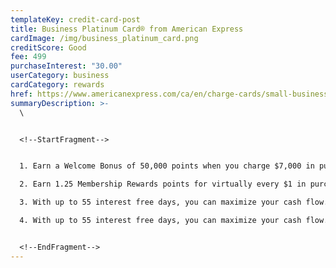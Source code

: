 ```yaml
---
templateKey: credit-card-post
title: Business Platinum Card® from American Express
cardImage: /img/business_platinum_card.png
creditScore: Good
fee: 499
purchaseInterest: "30.00"
userCategory: business
cardCategory: rewards
href: https://www.americanexpress.com/ca/en/charge-cards/small-business-platinum-card/
summaryDescription: >-
  \


  <!--StartFragment-->


  1. Earn a Welcome Bonus of 50,000 points when you charge $7,000 in purchases to your Card in your first three months of Cardmembership.\

  2. Earn 1.25 Membership Rewards points for virtually every $1 in purchases and get the most out of your business expenses.\

  3. With up to 55 interest free days, you can maximize your cash flow. Plus, take advantage of purchasing power that grows with your business.\

  4. With up to 55 interest free days, you can maximize your cash flow. Plus, take advantage of purchasing power that grows with your business. 


  <!--EndFragment-->
---
```

